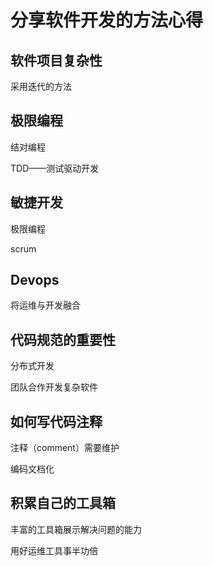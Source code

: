 # 分享软件开发的方法心得

## 软件项目复杂性

采用迭代的方法

## 极限编程

结对编程

TDD——测试驱动开发

## 敏捷开发

极限编程

scrum

## Devops

将运维与开发融合

## 代码规范的重要性

分布式开发

团队合作开发复杂软件

## 如何写代码注释

注释（comment）需要维护

编码文档化

## 积累自己的工具箱

丰富的工具箱展示解决问题的能力

用好运维工具事半功倍
